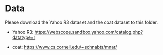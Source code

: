 # Data

Please download the Yahoo R3 dataset and the coat dataset to this
folder.

+ Yahoo R3: https://webscope.sandbox.yahoo.com/catalog.php?datatype=r

+ coat: https://www.cs.cornell.edu/~schnabts/mnar/